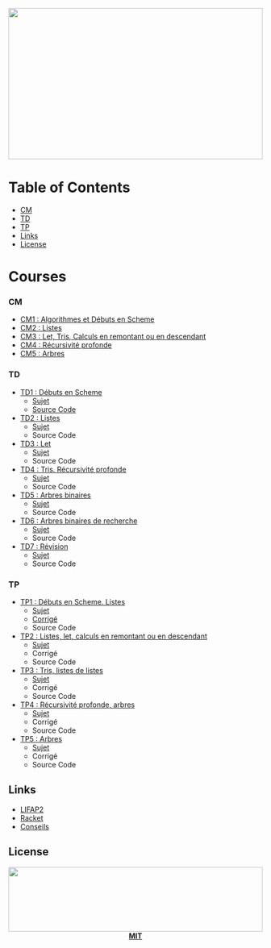 <p align="center">
  <img src="https://i.nurlan.co/i/lifap2.svg" width="100%" height="300">
</p>

# Table of Contents

- [CM](#cm)
- [TD](#td)
- [TP](#tp)
- [Links](#links)
- [License](#license)

# Courses

### CM

- [CM1 : Algorithmes et Débuts en Scheme](CM/CM1.pdf)
- [CM2 : Listes](CM/CM2.pdf)
- [CM3 : Let, Tris, Calculs en remontant ou en descendant](CM/CM3.pdf)
- [CM4 : Récursivité profonde](CM/CM4.pdf)
- [CM5 : Arbres](CM/CM5.pdf)


### TD

- [TD1 : Débuts en Scheme](TD/TD1/)
  - [Sujet](TD/TD1/TD1.pdf)
  - [Source Code](TD/TD1/Code)
- [TD2 : Listes](TD/TD2/)
  - [Sujet](TD/TD2/TD.pdf)
  - Source Code[](TD/TD2/Code)
- [TD3 : Let](TD/TD3/)
  - [Sujet](TD/TD3/TD3.pdf)
  - Source Code[](TD/TD3/Code)
- [TD4 : Tris. Récursivité profonde](TD/TD4/)
  - [Sujet](TD/TD4/TD4.pdf)
  - Source Code[](TD/TD4/Code)
- [TD5 : Arbres binaires](TD/TD5-6/)
  - [Sujet](TD/TD5-6/TD5-6.pdf)
  - Source Code[](TD/TD5-6/Code)
- [TD6 : Arbres binaires de recherche](TD/TD5-6/)
  - [Sujet](TD/TD5-6/TD5-6.pdf)
  - Source Code[](TD/TD5-6/Code)
- [TD7 : Révision](TD/TD7/)
  - [Sujet](TD/TD7/TD7.pdf)
  - Source Code[](TD/TD7/Code)

### TP

- [TP1 : Débuts en Scheme. Listes](TP/TP1)
  - [Sujet](TP/TP1/TP1.pdf)
  - [Corrigé](TP/TP1/TP1-cor.pdf)
  - Source Code[](TP/TP1/Code)
- [TP2 : Listes, let, calculs en remontant ou en descendant](TP/TP2)
  - [Sujet](TP/TP2/TP2.pdf)
  - Corrigé[](TP/TP2/TP2-cor.pdf)
  - Source Code[](TP/TP2/Code)
- [TP3 : Tris, listes de listes](TP/TP3)
  - [Sujet](TP/TP3/TP3.pdf)
  - Corrigé[](TP/TP3/TP3-cor.pdf)
  - Source Code[](TP/TP3/Code)
- [TP4 : Récursivité profonde, arbres](TP/TP4)
  - [Sujet](TP/TP4/TP4.pdf)
  - Corrigé[](TP/TP4/TP4-cor.pdf)
  - Source Code[](TP/TP4/Code)
- [TP5 : Arbres](TP/TP5)
  - [Sujet](TP/TP5/TP5.pdf)
  - Corrigé[](TP/TP5/TP5-cor.pdf)
  - Source Code[](TP/TP5/Code)

## Links

- [LIFAP2][1]
- [Racket][2]
- [Conseils][3]

## License

<p align="center">
  <a href="./LICENSE"><img src="https://i.nurlan.co/i/logo.svg" width="100%" height="128"></a>
  <a href="./LICENSE"><strong>MIT</strong></a>
</p>



[1]: http://liris.cnrs.fr/marie.lefevre/ens/LIFAP2/
[2]: http://racket-lang.org
[3]: ./Other/Conseils.pdf
